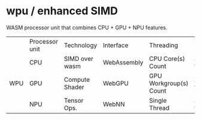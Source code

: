 # wpu / enhanced SIMD
WASM processor unit that combines CPU + GPU + NPU features. 

<table width=100%>
<tr>
<td></td>
<td>Processor unit</td>
<td>Technology</td>
<td>Interface</td>
<td>Threading</td>
<td>W3C Standart</td>
</tr>

<tr>
<td rowspan=3 border=1 align=center>WPU</td>
<td>CPU</td>
<td>SIMD over wasm</td>
<td>WebAssembly</td>
<td>CPU Core(s) Count</td>
<td>
<a target="_blank" href="https://www.w3.org/TR/2019/REC-wasm-web-api-1-20191205/">W3C</a>
</td>
</tr>


<tr>
<td>GPU</td>
<td>Compute Shader</td>
<td>WebGPU</td>
<td>GPU Workgroup(s) Count</td>
<td>
<a target="_blank" href="https://www.w3.org/TR/webgpu/">W3C</a>
</td>
</tr>


<tr>
<td>NPU</td>
<td>Tensor Ops.</td>
<td>WebNN</td>
<td>Single Thread</td>
<td>
<a target="_blank" href="https://www.w3.org/TR/webnn/">W3C</a>
</td>

</tr>


</table>
